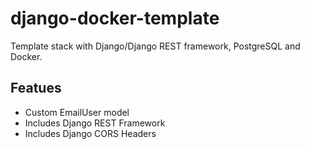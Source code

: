 # django-docker-template

Template stack with Django/Django REST framework, PostgreSQL and Docker.

## Featues
- Custom EmailUser model
- Includes Django REST Framework
- Includes Django CORS Headers
